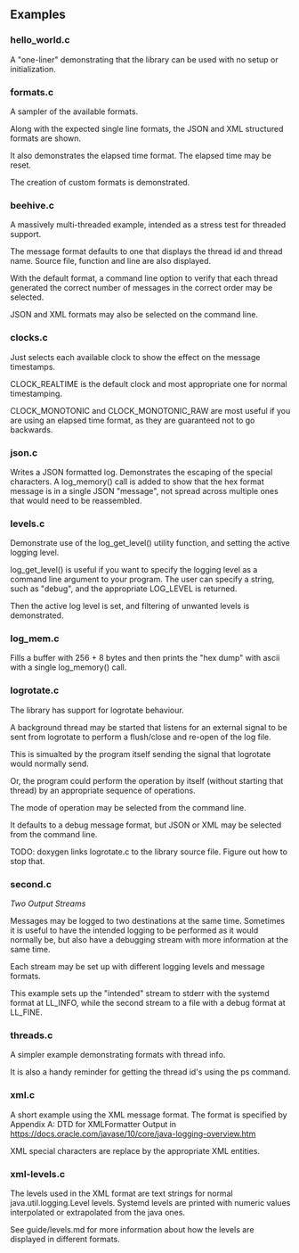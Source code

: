 ## Examples

### hello_world.c
A "one-liner" demonstrating that the library can be used with no setup or
initialization.

### formats.c
A sampler of the available formats.

Along with the expected single line formats, the JSON and XML structured
formats are shown.

It also demonstrates the elapsed time format. The elapsed time may be reset.

The creation of custom formats is demonstrated.

### beehive.c
A massively multi-threaded example, intended as a stress test for threaded
support.

The message format defaults to one that displays the thread id and thread name.
Source file, function and line are also displayed.

With the default format, a command line option to verify that each thread
generated the correct number of messages in the correct order may be selected.

JSON and XML formats may also be selected on the command line.


### clocks.c
Just selects each available clock to show the effect on the message timestamps.

CLOCK_REALTIME is the default clock and most appropriate one for normal
timestamping.

CLOCK_MONOTONIC and CLOCK_MONOTONIC_RAW are most useful if you are using an
elapsed time format, as they are guaranteed not to go backwards.

### json.c
Writes a JSON formatted log. Demonstrates the escaping of the special
characters.
A log_memory() call is added to show that the hex format message is in a single
JSON "message", not spread across multiple ones that would need to be
reassembled.

### levels.c
Demonstrate use of the log_get_level() utility function, and setting the active
logging level.

log_get_level() is useful if you want to specify the logging level as a command
line argument to your program. The user can specify a string, such as "debug",
and the appropriate LOG_LEVEL is returned.

Then the active log level is set, and filtering of unwanted levels is
demonstrated.

### log_mem.c
Fills a buffer with 256 + 8 bytes and then prints the "hex dump" with ascii
with a single log_memory() call.

### logrotate.c
The library has support for logrotate behaviour.

A background thread may be started that listens for an external signal to be
sent from logrotate to perform a flush/close and re-open of the log file.

This is simualted by the program itself sending the signal that logrotate would
normally send.

Or, the program could perform the operation by itself (without starting that
thread) by an appropriate sequence of operations.

The mode of operation may be selected from the command line.

It defaults to a debug message format, but JSON or XML may be selected from the
command line.

TODO: doxygen links logrotate.c to the library source file. Figure out how to
stop that.

### second.c
_Two Output Streams_

Messages may be logged to two destinations at the same time. Sometimes it is
useful to have the intended logging to be performed as it would normally be,
but also have a debugging stream with more information at the same time.

Each stream may be set up with different logging levels and message formats.

This example sets up the "intended" stream to stderr with the systemd format at
LL_INFO, while the second stream to a file with a debug format at LL_FINE.

### threads.c
A simpler example demonstrating formats with thread info.

It is also a handy reminder for getting the thread id's using the ps command.

### xml.c
A short example using the XML message format.
The format is specified by Appendix A: DTD for XMLFormatter Output in
https://docs.oracle.com/javase/10/core/java-logging-overview.htm

XML special characters are replace by the appropriate XML entities.

### xml-levels.c
The levels used in the XML format are text strings for normal
java.util.logging.Level levels. Systemd levels are printed with numeric
values interpolated or extrapolated from the java ones.

See guide/levels.md for more information about how the levels are displayed in
different formats.

